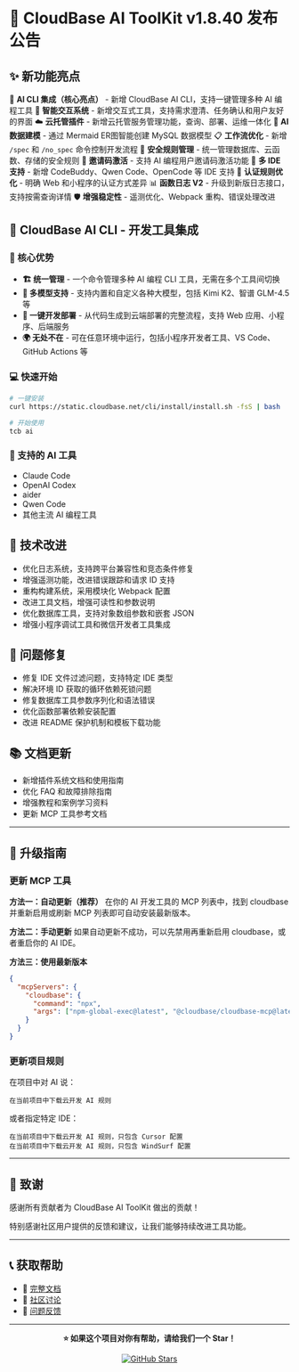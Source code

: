 # 🚀 CloudBase AI ToolKit v1.8.40 发布公告

## ✨ 新功能亮点

🎉 **AI CLI 集成（核心亮点）** - 新增 CloudBase AI CLI，支持一键管理多种 AI 编程工具
🎯 **智能交互系统** - 新增交互式工具，支持需求澄清、任务确认和用户友好的界面
☁️ **云托管插件** - 新增云托管服务管理功能，查询、部署、运维一体化
🤖 **AI 数据建模** - 通过 Mermaid ER图智能创建 MySQL 数据模型
📋 **工作流优化** - 新增 `/spec` 和 `/no_spec` 命令控制开发流程
🔐 **安全规则管理** - 统一管理数据库、云函数、存储的安全规则
🎁 **邀请码激活** - 支持 AI 编程用户邀请码激活功能
🔧 **多 IDE 支持** - 新增 CodeBuddy、Qwen Code、OpenCode 等 IDE 支持
📝 **认证规则优化** - 明确 Web 和小程序的认证方式差异
📊 **函数日志 V2** - 升级到新版日志接口，支持按需查询详情
🛡️ **增强稳定性** - 遥测优化、Webpack 重构、错误处理改进

## 🎉 CloudBase AI CLI - 开发工具集成

### 🌟 核心优势
- **🏗️ 统一管理** - 一个命令管理多种 AI 编程 CLI 工具，无需在多个工具间切换
- **🤖 多模型支持** - 支持内置和自定义各种大模型，包括 Kimi K2、智谱 GLM-4.5 等
- **🚀 一键开发部署** - 从代码生成到云端部署的完整流程，支持 Web 应用、小程序、后端服务
- **🌍 无处不在** - 可在任意环境中运行，包括小程序开发者工具、VS Code、GitHub Actions 等

### 💻 快速开始
```bash
# 一键安装
curl https://static.cloudbase.net/cli/install/install.sh -fsS | bash

# 开始使用
tcb ai
```

### 🎯 支持的 AI 工具
- Claude Code
- OpenAI Codex
- aider
- Qwen Code
- 其他主流 AI 编程工具

## 🔧 技术改进

- 优化日志系统，支持跨平台兼容性和竞态条件修复
- 增强遥测功能，改进错误跟踪和请求 ID 支持
- 重构构建系统，采用模块化 Webpack 配置
- 改进工具文档，增强可读性和参数说明
- 优化数据库工具，支持对象数组参数和嵌套 JSON
- 增强小程序调试工具和微信开发者工具集成

## 🐛 问题修复

- 修复 IDE 文件过滤问题，支持特定 IDE 类型
- 解决环境 ID 获取的循环依赖死锁问题
- 修复数据库工具参数序列化和语法错误
- 优化函数部署依赖安装配置
- 改进 README 保护机制和模板下载功能

## 📚 文档更新

- 新增插件系统文档和使用指南
- 优化 FAQ 和故障排除指南
- 增强教程和案例学习资料
- 更新 MCP 工具参考文档

---

## 🚀 升级指南

### 更新 MCP 工具
**方法一：自动更新（推荐）**
在你的 AI 开发工具的 MCP 列表中，找到 cloudbase 并重新启用或刷新 MCP 列表即可自动安装最新版本。

**方法二：手动更新**
如果自动更新不成功，可以先禁用再重新启用 cloudbase，或者重启你的 AI IDE。

**方法三：使用最新版本**
```json
{
  "mcpServers": {
    "cloudbase": {
      "command": "npx",
      "args": ["npm-global-exec@latest", "@cloudbase/cloudbase-mcp@latest"]
    }
  }
}
```

### 更新项目规则
在项目中对 AI 说：
```
在当前项目中下载云开发 AI 规则
```

或者指定特定 IDE：
```
在当前项目中下载云开发 AI 规则，只包含 Cursor 配置
在当前项目中下载云开发 AI 规则，只包含 WindSurf 配置
```

---

## 🙏 致谢

感谢所有贡献者为 CloudBase AI ToolKit 做出的贡献！

特别感谢社区用户提供的反馈和建议，让我们能够持续改进工具功能。

---

## 📞 获取帮助

- 📖 [完整文档](https://docs.cloudbase.net/ai/cloudbase-ai-toolkit/)
- 💬 [社区讨论](https://github.com/TencentCloudBase/CloudBase-AI-ToolKit/discussions)
- 🐛 [问题反馈](https://github.com/TencentCloudBase/CloudBase-AI-ToolKit/issues)

---

<div align="center">

**⭐ 如果这个项目对你有帮助，请给我们一个 Star！**

[![GitHub Stars](https://img.shields.io/github/stars/TencentCloudBase/CloudBase-AI-ToolKit?style=social)](https://github.com/TencentCloudBase/CloudBase-AI-ToolKit)

</div>
